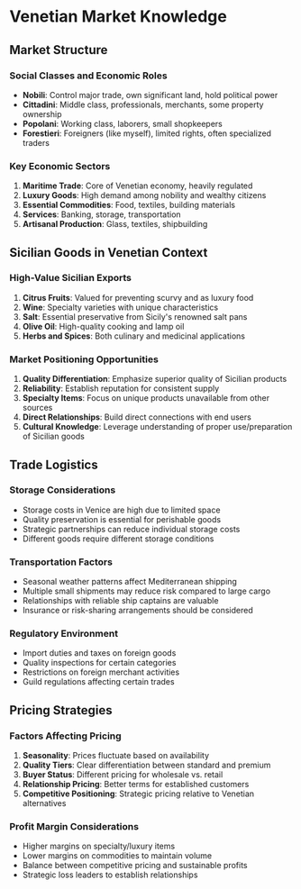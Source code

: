 # Venetian Market Knowledge

## Market Structure

### Social Classes and Economic Roles
- **Nobili**: Control major trade, own significant land, hold political power
- **Cittadini**: Middle class, professionals, merchants, some property ownership
- **Popolani**: Working class, laborers, small shopkeepers
- **Forestieri**: Foreigners (like myself), limited rights, often specialized traders

### Key Economic Sectors
1. **Maritime Trade**: Core of Venetian economy, heavily regulated
2. **Luxury Goods**: High demand among nobility and wealthy citizens
3. **Essential Commodities**: Food, textiles, building materials
4. **Services**: Banking, storage, transportation
5. **Artisanal Production**: Glass, textiles, shipbuilding

## Sicilian Goods in Venetian Context

### High-Value Sicilian Exports
1. **Citrus Fruits**: Valued for preventing scurvy and as luxury food
2. **Wine**: Specialty varieties with unique characteristics
3. **Salt**: Essential preservative from Sicily's renowned salt pans
4. **Olive Oil**: High-quality cooking and lamp oil
5. **Herbs and Spices**: Both culinary and medicinal applications

### Market Positioning Opportunities
1. **Quality Differentiation**: Emphasize superior quality of Sicilian products
2. **Reliability**: Establish reputation for consistent supply
3. **Specialty Items**: Focus on unique products unavailable from other sources
4. **Direct Relationships**: Build direct connections with end users
5. **Cultural Knowledge**: Leverage understanding of proper use/preparation of Sicilian goods

## Trade Logistics

### Storage Considerations
- Storage costs in Venice are high due to limited space
- Quality preservation is essential for perishable goods
- Strategic partnerships can reduce individual storage costs
- Different goods require different storage conditions

### Transportation Factors
- Seasonal weather patterns affect Mediterranean shipping
- Multiple small shipments may reduce risk compared to large cargo
- Relationships with reliable ship captains are valuable
- Insurance or risk-sharing arrangements should be considered

### Regulatory Environment
- Import duties and taxes on foreign goods
- Quality inspections for certain categories
- Restrictions on foreign merchant activities
- Guild regulations affecting certain trades

## Pricing Strategies

### Factors Affecting Pricing
1. **Seasonality**: Prices fluctuate based on availability
2. **Quality Tiers**: Clear differentiation between standard and premium
3. **Buyer Status**: Different pricing for wholesale vs. retail
4. **Relationship Pricing**: Better terms for established customers
5. **Competitive Positioning**: Strategic pricing relative to Venetian alternatives

### Profit Margin Considerations
- Higher margins on specialty/luxury items
- Lower margins on commodities to maintain volume
- Balance between competitive pricing and sustainable profits
- Strategic loss leaders to establish relationships
